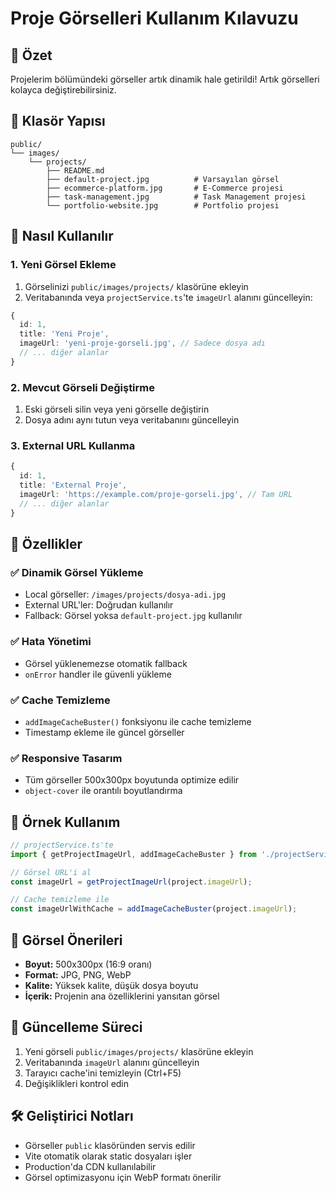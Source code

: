 # Proje Görselleri Kullanım Kılavuzu

## 🎯 Özet

Projelerim bölümündeki görseller artık dinamik hale getirildi! Artık görselleri kolayca değiştirebilirsiniz.

## 📁 Klasör Yapısı

```
public/
└── images/
    └── projects/
        ├── README.md
        ├── default-project.jpg          # Varsayılan görsel
        ├── ecommerce-platform.jpg       # E-Commerce projesi
        ├── task-management.jpg          # Task Management projesi
        └── portfolio-website.jpg        # Portfolio projesi
```

## 🔧 Nasıl Kullanılır

### 1. Yeni Görsel Ekleme

1. Görselinizi `public/images/projects/` klasörüne ekleyin
2. Veritabanında veya `projectService.ts`'te `imageUrl` alanını güncelleyin:

```typescript
{
  id: 1,
  title: 'Yeni Proje',
  imageUrl: 'yeni-proje-gorseli.jpg', // Sadece dosya adı
  // ... diğer alanlar
}
```

### 2. Mevcut Görseli Değiştirme

1. Eski görseli silin veya yeni görselle değiştirin
2. Dosya adını aynı tutun veya veritabanını güncelleyin

### 3. External URL Kullanma

```typescript
{
  id: 1,
  title: 'External Proje',
  imageUrl: 'https://example.com/proje-gorseli.jpg', // Tam URL
  // ... diğer alanlar
}
```

## 🚀 Özellikler

### ✅ Dinamik Görsel Yükleme
- Local görseller: `/images/projects/dosya-adi.jpg`
- External URL'ler: Doğrudan kullanılır
- Fallback: Görsel yoksa `default-project.jpg` kullanılır

### ✅ Hata Yönetimi
- Görsel yüklenemezse otomatik fallback
- `onError` handler ile güvenli yükleme

### ✅ Cache Temizleme
- `addImageCacheBuster()` fonksiyonu ile cache temizleme
- Timestamp ekleme ile güncel görseller

### ✅ Responsive Tasarım
- Tüm görseller 500x300px boyutunda optimize edilir
- `object-cover` ile orantılı boyutlandırma

## 📝 Örnek Kullanım

```typescript
// projectService.ts'te
import { getProjectImageUrl, addImageCacheBuster } from './projectService';

// Görsel URL'i al
const imageUrl = getProjectImageUrl(project.imageUrl);

// Cache temizleme ile
const imageUrlWithCache = addImageCacheBuster(project.imageUrl);
```

## 🎨 Görsel Önerileri

- **Boyut:** 500x300px (16:9 oranı)
- **Format:** JPG, PNG, WebP
- **Kalite:** Yüksek kalite, düşük dosya boyutu
- **İçerik:** Projenin ana özelliklerini yansıtan görsel

## 🔄 Güncelleme Süreci

1. Yeni görseli `public/images/projects/` klasörüne ekleyin
2. Veritabanında `imageUrl` alanını güncelleyin
3. Tarayıcı cache'ini temizleyin (Ctrl+F5)
4. Değişiklikleri kontrol edin

## 🛠️ Geliştirici Notları

- Görseller `public` klasöründen servis edilir
- Vite otomatik olarak static dosyaları işler
- Production'da CDN kullanılabilir
- Görsel optimizasyonu için WebP formatı önerilir
